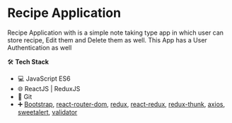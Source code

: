 # Recipe Application

Recipe Application with  is a simple note taking type app in which user can store recipe, Edit them and Delete them as well. This App has a User Authentication as well

🛠 **Tech Stack**

- 💻 JavaScript ES6
- 🌐 ReactJS | ReduxJS
- 🔧 Git
- ➕ [Bootstrap](https://getbootstrap.com/), [react-router-dom](https://v5.reactrouter.com/web/guides/quick-start), [redux](https://redux.js.org/), [react-redux](https://react-redux.js.org/), [redux-thunk](https://www.npmjs.com/package/redux-thunk), [axios](https://www.npmjs.com/package/axios), [sweetalert](https://www.npmjs.com/package/sweetalert), [validator](https://www.npmjs.com/package/validator)
